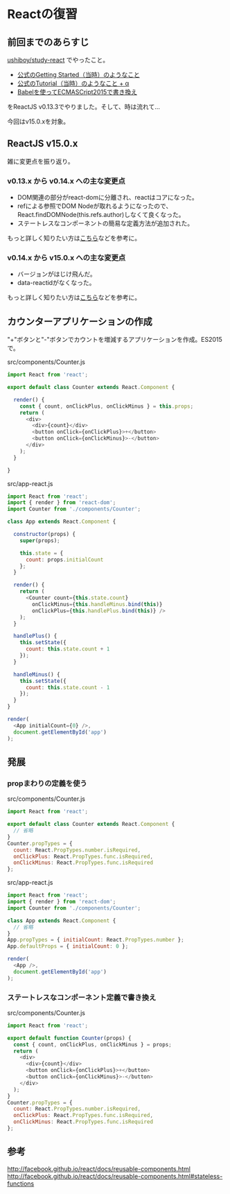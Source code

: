 # Reactの復習

## 前回までのあらすじ

[ushiboy/study-react](https://github.com/ushiboy/study-react) でやったこと。

* [公式のGetting Started（当時）のようなこと](https://github.com/ushiboy/study-react/tree/master/01_getting_started)
* [公式のTutorial（当時）のようなこと + α](https://github.com/ushiboy/study-react/tree/master/02_tutorial)
* [Babelを使ってECMASCript2015で書き換え](https://github.com/ushiboy/study-react/tree/master/03_es6_on_babel)

をReactJS v0.13.3でやりました。そして、時は流れて…

今回はv15.0.xを対象。

## ReactJS v15.0.x

雑に変更点を振り返り。

### v0.13.x から v0.14.x への主な変更点

* DOM関連の部分がreact-domに分離され、reactはコアになった。
* refによる参照でDOM Nodeが取れるようになったので、React.findDOMNode(this.refs.author)しなくて良くなった。
* ステートレスなコンポーネントの簡易な定義方法が追加された。

もっと詳しく知りたい方は[こちら](http://blog.koba04.com/post/2015/09/22/react-js-v014-changes/)などを参考に。

### v0.14.x から v15.0.x への主な変更点

* バージョンがはじけ飛んだ。
* data-reactidがなくなった。

もっと詳しく知りたい方は[こちら](http://blog.koba04.com/post/2016/03/09/react-js-v15-changes/)などを参考に。


## カウンターアプリケーションの作成

"+"ボタンと"-"ボタンでカウントを増減するアプリケーションを作成。ES2015で。

src/components/Counter.js
```javascript
import React from 'react';

export default class Counter extends React.Component {

  render() {
    const { count, onClickPlus, onClickMinus } = this.props;
    return (
      <div>
        <div>{count}</div>
        <button onClick={onClickPlus}>+</button>
        <button onClick={onClickMinus}>-</button>
      </div>
    );
  }

}
```

src/app-react.js
```javascript
import React from 'react';
import { render } from 'react-dom';
import Counter from './components/Counter';

class App extends React.Component {

  constructor(props) {
    super(props);

    this.state = {
      count: props.initialCount
    };
  }

  render() {
    return (
      <Counter count={this.state.count}
        onClickMinus={this.handleMinus.bind(this)}
        onClickPlus={this.handlePlus.bind(this)} />
    );
  }

  handlePlus() {
    this.setState({
      count: this.state.count + 1
    });
  }

  handleMinus() {
    this.setState({
      count: this.state.count - 1
    });
  }
}

render(
  <App initialCount={0} />,
  document.getElementById('app')
);
```

## 発展

### propまわりの定義を使う

src/components/Counter.js
```javascript
import React from 'react';

export default class Counter extends React.Component {
  // 省略
}
Counter.propTypes = {
  count: React.PropTypes.number.isRequired,
  onClickPlus: React.PropTypes.func.isRequired,
  onClickMinus: React.PropTypes.func.isRequired
};
```

src/app-react.js
```javascript
import React from 'react';
import { render } from 'react-dom';
import Counter from './components/Counter';

class App extends React.Component {
  // 省略
}
App.propTypes = { initialCount: React.PropTypes.number };
App.defaultProps = { initialCount: 0 };

render(
  <App />,
  document.getElementById('app')
);
```

### ステートレスなコンポーネント定義で書き換え

src/components/Counter.js
```javascript
import React from 'react';

export default function Counter(props) {
  const { count, onClickPlus, onClickMinus } = props;
  return (
    <div>
      <div>{count}</div>
      <button onClick={onClickPlus}>+</button>
      <button onClick={onClickMinus}>-</button>
    </div>
  );
}
Counter.propTypes = {
  count: React.PropTypes.number.isRequired,
  onClickPlus: React.PropTypes.func.isRequired,
  onClickMinus: React.PropTypes.func.isRequired
};
```

## 参考

http://facebook.github.io/react/docs/reusable-components.html
http://facebook.github.io/react/docs/reusable-components.html#stateless-functions
